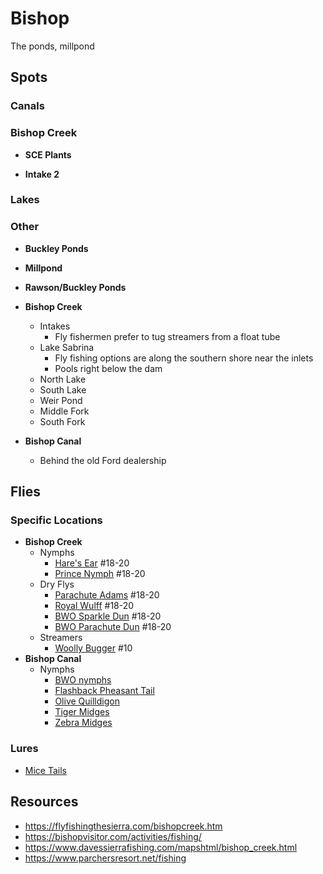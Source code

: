 # Bishop

The ponds, millpond

## Spots

### Canals

### Bishop Creek

- **SCE Plants**

- **Intake 2**

### Lakes

### Other

- **Buckley Ponds**

- **Millpond**

- **Rawson/Buckley Ponds**

- **Bishop Creek**
  - Intakes
    - Fly fishermen prefer to tug streamers from a float tube
  - Lake Sabrina
    - Fly fishing options are along the southern shore near the inlets
    - Pools right below the dam
  - North Lake
  - South Lake
  - Weir Pond
  - Middle Fork
  - South Fork
- **Bishop Canal**
  - Behind the old Ford dealership

## Flies

### Specific Locations

- **Bishop Creek**
  - Nymphs
    - [Hare's Ear](/img/hares-ear.jpg) #18-20
    - [Prince Nymph](/img/prince-nymph-beadhead.jpg) #18-20
  - Dry Flys
    - [Parachute Adams](/img/parachute-adams.jpg) #18-20
    - [Royal Wulff](/img/royal-wulff.jpg) #18-20
    - [BWO Sparkle Dun](/img/sparkle-duns.jpg) #18-20
    - [BWO Parachute Dun](/img/bwo-parachute-dun.jpg) #18-20
  - Streamers
    - [Woolly Bugger](/img/woolly-bugger.jpg) #10
- **Bishop Canal**
  - Nymphs
    - [BWO nymphs](/img/bwo-nymph.jpg)
    - [Flashback Pheasant Tail](/img/flashback-pheasant-tail.jpg)
    - [Olive Quilldigon](/img/olive-quilldigon.jpg)
    - [Tiger Midges](/img/tiger-midge.jpg)
    - [Zebra Midges](/img/zebra-midge.jpg)

### Lures

- [Mice Tails](/img/mice-tails.jpg)

## Resources

- <https://flyfishingthesierra.com/bishopcreek.htm>
- <https://bishopvisitor.com/activities/fishing/>
- <https://www.davessierrafishing.com/mapshtml/bishop_creek.html>
- <https://www.parchersresort.net/fishing>
